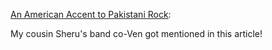 [An American Accent to Pakistani Rock](https://thelede.blogs.nytimes.com/2009/09/11/an-american-accent-to-pakistani-rock/):

My cousin Sheru's band co-Ven got mentioned in this article!